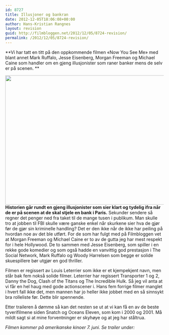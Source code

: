 ```yaml
---
id: 8727
title: Illusjoner og bankran
date: 2012-12-05T18:06:08+00:00
author: Hans-Kristian Rangnes
layout: revision
guid: http://filmbloggen.net/2012/12/05/8724-revision/
permalink: /2012/12/05/8724-revision/
---
```

**Vi har tatt en titt på den oppkommende filmen &laquo;Now You See Me&raquo; med blant annet Mark Ruffalo, Jesse Eisenberg, Morgan Freeman og Michael Caine som handler om en gjeng illusjonister som raner banker mens de selv er på scenen. **<!--more-->

  
<a href="http://filmbloggen.net/?attachment_id=8726" rel="attachment wp-att-8726"><img class="alignnone size-large wp-image-8726" src="http://filmbloggen.net/wp-content/uploads//2012/12/Now-You-See-Me_11-620x411.jpg" alt="" width="620" height="411" /></a>  
**Historien går rundt en gjeng illusjonister som sier klart og tydelig ifra når de er på scenen at de skal stjele en bank i Paris.** Sekunder sendere så regner det penger ned fra taket til de mange tusen i publikum. Man skulle tro at jobben til FBI skulle være ganske enkel når skurkene sier hva de gjør før de gjør sin kriminelle handling? Det er den ikke når de ikke har peiling på hvordan noe av det ble utført. For de som har fulgt med på Filmbloggen vet at Morgan Freeman og Michael Caine er to av de gutta jeg har mest respekt for i hele Hollywood. De to sammen med Jesse Eisenberg, som spiller i en rekke gode komedier og som også hadde en vanvittig god prestasjon i The Social Network, Mark Ruffalo og Woody Harrelsen som begge er solide skuespillere bør utgjør en god thriller.

Filmen er regissert av Louis Leterrier som ikke er et kjempekjent navn, men står bak fem nokså solide filmer. Leterrier har regissert Transporter 1 og 2, Danny the Dog, Clash of the Titans og The Incredible Hulk. Så jeg vil anta at vi får en hel haug med gode actionscener i. Hans fem forrige filmer manglet i hvert fall ikke det, men mannen har jo heller ikke jobbet med en så sinnsykt bra rolleliste før. Dette blir spennende.

Etter traileren å dømme så kan det nesten se ut at vi kan få en av de beste tyverifilmene siden Snatch og Oceans Eleven, som kom i 2000 og 2001. Må mildt sagt si at mine forventninger er skyhøye og at jeg har ståltrua.

_Filmen kommer på amerikanske kinoer 7. juni. Se trailer under:_

<div class="video-shortcode">
</div>